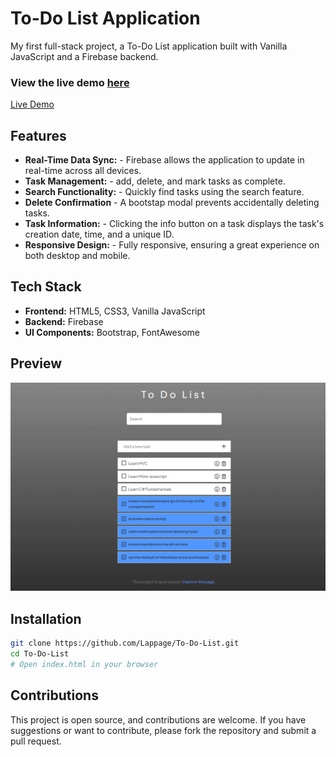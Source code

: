 # To-Do List Application


My first full-stack project, a To-Do List application built with Vanilla JavaScript and a Firebase backend.
### View the live demo [here](https://lappage.net/list)
<a href="https://lappage.net/list" target="_blank">Live Demo</a>

## Features

- **Real-Time Data Sync:** - Firebase allows the application to update in real-time across all devices.
- **Task Management:** - add, delete, and mark tasks as complete.
- **Search Functionality:** - Quickly find tasks using the search feature.
- **Delete Confirmation** - A bootstap modal prevents accidentally deleting tasks.
- **Task Information:** - Clicking the info button on a task displays the task's creation date, time, and a unique ID.
- **Responsive Design:** - Fully responsive, ensuring a great experience on both desktop and mobile.

## Tech Stack

- **Frontend:** HTML5, CSS3, Vanilla JavaScript
- **Backend:** Firebase
- **UI Components:** Bootstrap, FontAwesome
  
## Preview
![To-Do List Application Preview](/assets/preview.gif)


## Installation

```bash
git clone https://github.com/Lappage/To-Do-List.git
cd To-Do-List
# Open index.html in your browser
```

## Contributions

This project is open source, and contributions are welcome. If you have suggestions or want to contribute, please fork the repository and submit a pull request.
